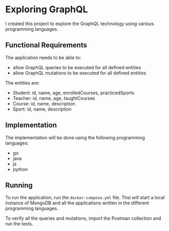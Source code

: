# Exploring GraphQL

I created this project to explore the GraphQL technology using various programming languages.

## Functional Requirements

The application needs to be able to:

- allow GraphQL queries to be executed for all defined entities
- allow GraphQL mutations to be executed for all defined entities

The entities are:

- Student: id, name, age, enrolledCourses, practicedSports
- Teacher: id, name, age, taughtCourses
- Course: id, name, description
- Sport: id, name, description

## Implementation

The implementation will be done using the following programming languages:

- go
- java
- js
- python

## Running

To run the application, run the `docker-compose.yml` file. Thsi will start a local instance of MongoDB and all the applications written in the different programming languages.

To verify all the queries and mutations, import the Postman collection and run the tests.
